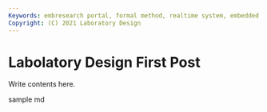 ```yaml
---
Keywords: embresearch portal, formal method, realtime system, embedded system
Copyright: (C) 2021 Laboratory Design
---
```


# Labolatory Design First Post
 Write contents here.

sample md
